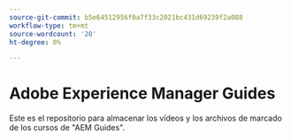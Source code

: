```yaml
---
source-git-commit: b5e64512956f0a7f33c2021bc431d69239f2a088
workflow-type: tm+mt
source-wordcount: '20'
ht-degree: 0%

---
```

# Adobe Experience Manager Guides

Este es el repositorio para almacenar los vídeos y los archivos de marcado de los cursos de &quot;AEM Guides&quot;.
